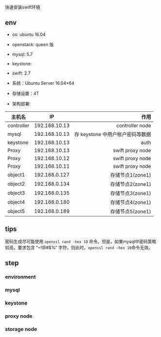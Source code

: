 
快速安装swift环境

## env

- os: ubuntu 16.04
- openstack: queen 版
- mysql: 5.7
- keystone: 
- swift: 2.7

- 系统：Ubuntu Server 16.04×64 
- 存储设置：4T
- 架构部署: 

| 主机名   |     IP      |  作用 |
|----------|:-------------:|------:|
| controller |  192.168.10.13 | controller node |
| mysql |  192.168.10.13 | 存 keystone 中用户帐户密码等数据 |
| keystone |  192.168.10.13 | auth |
| Proxy |  192.168.10.13 | swift proxy node |
| Proxy |  192.168.10.12 | swift proxy node |
| Proxy |  192.168.10.11 | swift proxy node |
| object1      |     192.168.0.127    |     存储节点1(zone1)| 
| object2      |     192.168.0.134    |     存储节点2(zone1)| 
| object3      |     192.168.0.135    |     存储节点3(zone1)| 
| object4      |    192.168.0.180     |     存储节点4(zone1)| 
| object5      |    192.168.0.189     |     存储节点5(zone1)| 

## tips

密码生成尽可能使用 `openssl rand -hex 10` 命令。但是，如果mysql中密码策略较高，要求包含 “~!@#$%” 字符，则此时，`openssl rand -hex 10`命令无效。

## step


### environment

### mysql

### keystone

### proxy node

### storage node


